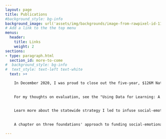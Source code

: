 ```yaml
---
layout: page
title: Publications
#background_style: bg-info
background_image: url('assets/img/backgrounds/image-from-rawpixel-id-1199650-jpeg.jpg')
# Add a link to the the top menu
menus:
  header:
    title: Links
    weight: 2
sections:
- type: paragraph.html
  section_id: more-to-come
#  background_style: bg-info
#  text_style: text-left text-white
  text: >+

    In December 2020, I was proud to close out the five-year, $126M National Character Initiative of the S.D. Bechtel, Jr. Foundation as part of its foundation spend-down. Check out my [reflections on the initiative](https://www.issuelab.org/resources/37441/37441.pdf) and our grantees & partners' reflections on the initiative as captured by [American Institutes for Research](https://www.air.org/resource/s-d-bechtel-jr-foundation-national-character-initiative-retrospective)
    
    
    For my thoughts on evaluation, see the "Using Data for Learning: A Funder's Perspective" chapter in [Measure, Use, Improve! Data Use in Out-of-School Time published by Information Age Publishing](https://www.infoagepub.com/products/Measure-Use-Improve)
    
    
    Learn more about the statewide strategy I led to infuse social-emotional learning practices in California's expanded learning programs [here](http://jyd.pitt.edu/ojs/jyd/article/view/2020-15-1-YWP-09).
    
    
    A chapter on three foundations' approach to funding social-emotional learning in [Social and Emotional Learning in Out-of-School Time by Information Age Publishing](https://www.infoagepub.com/products/Social-and-Emotional-Learning-in-Out-Of-School-Time).

---
```

